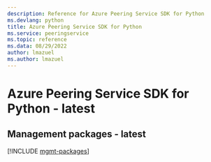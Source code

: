 ```yaml
---
description: Reference for Azure Peering Service SDK for Python
ms.devlang: python
title: Azure Peering Service SDK for Python
ms.service: peeringservice
ms.topic: reference
ms.data: 08/29/2022
author: lmazuel
ms.author: lmazuel
---
```

# Azure Peering Service SDK for Python - latest

## Management packages - latest
[!INCLUDE [mgmt-packages](peering-service-mgmt-index.md)]
